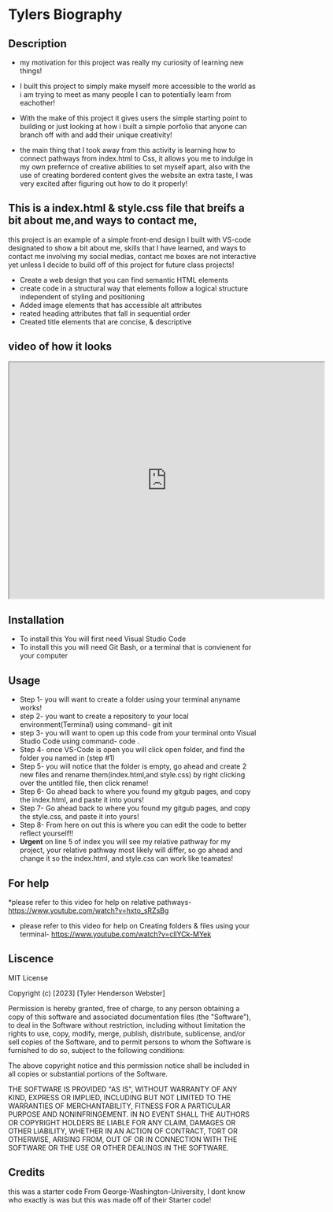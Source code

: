 # Tylers Biography
## Description
* my motivation for this project was really my curiosity of learning new things!

* I built this project to simply make myself more accessible to the world as i am trying to meet as many people I can to potentially learn from eachother! 

* With the make of this project it gives users the simple starting point to building or just looking at how i built a simple porfolio that anyone can branch off with and add their unique creativity!

* the main thing that I took away from this activity is learning how to connect pathways from index.html to Css, it allows you me to indulge in my own prefernce of creative abilities to set myself apart, also with the use of creating bordered content gives the website an extra taste, I was very excited after figuring out how to do it properly!


## This is a index.html & style.css file that breifs a bit about me,and ways to contact me, 

this project is an example of a simple front-end design I built with VS-code designated to show a bit about me, skills that I have learned, and ways to contact me involving my social medias, contact me boxes are not interactive yet unless I decide to build off of this project for future class projects!

* Create a web design that you can find semantic HTML elements
* create code in a structural way that elements follow a logical structure independent of styling and positioning
* Added image elements that has accessible alt attributes
* reated heading attributes that fall in sequential order
*  Created title elements that are concise, & descriptive 

## video of how it looks

<iframe src="https://drive.google.com/file/d/1hj8KwzKiipkk2FJL9hF0akqcXLV9DuvF/preview" width="640" height="480"></iframe>

## Installation
 * To install this You will first need Visual Studio Code
 * To install this you will need Git Bash, or a terminal that is convienent for your computer

## Usage
 * Step 1- you will want to create a folder using your terminal anyname works!
 * step 2- you want to create a repository to your local environment(Terminal) using command- git init
 * step 3- you will want to open up this code from your terminal onto Visual Studio Code using command- code .
 * Step 4- once VS-Code is open you will click open folder, and find the folder you named in (step #1)
 * Step 5- you will notice that the folder is empty, go ahead and create 2 new files  and rename them(index.html,and style.css) by right clicking over the untitled file, then click rename!
 * Step 6- Go ahead back to where you found my gitgub pages, and copy the index.html, and paste it into yours!
 * Step 7- Go ahead back to where you found my gitgub pages, and copy the style.css, and paste it into yours!
 * Step 8- From here on out this is where you can edit the code to better reflect yourself!!
* **Urgent** on line 5 of index you will see my relative pathway for my project, your relative pathway most likely will differ, so go ahead and change it so the index.html, and style.css can work like teamates!
## For help
*please refer to this video for help on relative pathways- https://www.youtube.com/watch?v=hxto_sRZsBg 
 * please refer to this video for help on Creating folders & files using your terminal- https://www.youtube.com/watch?v=cllYCk-MYek

## Liscence
MIT License

Copyright (c) [2023] [Tyler Henderson Webster]

Permission is hereby granted, free of charge, to any person obtaining a copy
of this software and associated documentation files (the "Software"), to deal
in the Software without restriction, including without limitation the rights
to use, copy, modify, merge, publish, distribute, sublicense, and/or sell
copies of the Software, and to permit persons to whom the Software is
furnished to do so, subject to the following conditions:

The above copyright notice and this permission notice shall be included in all
copies or substantial portions of the Software.

THE SOFTWARE IS PROVIDED "AS IS", WITHOUT WARRANTY OF ANY KIND, EXPRESS OR
IMPLIED, INCLUDING BUT NOT LIMITED TO THE WARRANTIES OF MERCHANTABILITY,
FITNESS FOR A PARTICULAR PURPOSE AND NONINFRINGEMENT. IN NO EVENT SHALL THE
AUTHORS OR COPYRIGHT HOLDERS BE LIABLE FOR ANY CLAIM, DAMAGES OR OTHER
LIABILITY, WHETHER IN AN ACTION OF CONTRACT, TORT OR OTHERWISE, ARISING FROM,
OUT OF OR IN CONNECTION WITH THE SOFTWARE OR THE USE OR OTHER DEALINGS IN THE
SOFTWARE.

## Credits
this was a starter code From George-Washington-University, I dont know who exactly is was but this was made off of their Starter code!
